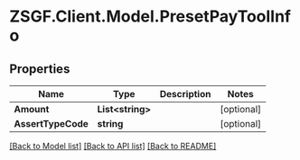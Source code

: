 # ZSGF.Client.Model.PresetPayToolInfo

## Properties

Name | Type | Description | Notes
------------ | ------------- | ------------- | -------------
**Amount** | **List&lt;string&gt;** |  | [optional] 
**AssertTypeCode** | **string** |  | [optional] 

[[Back to Model list]](../../README.md#documentation-for-models) [[Back to API list]](../../README.md#documentation-for-api-endpoints) [[Back to README]](../../README.md)

